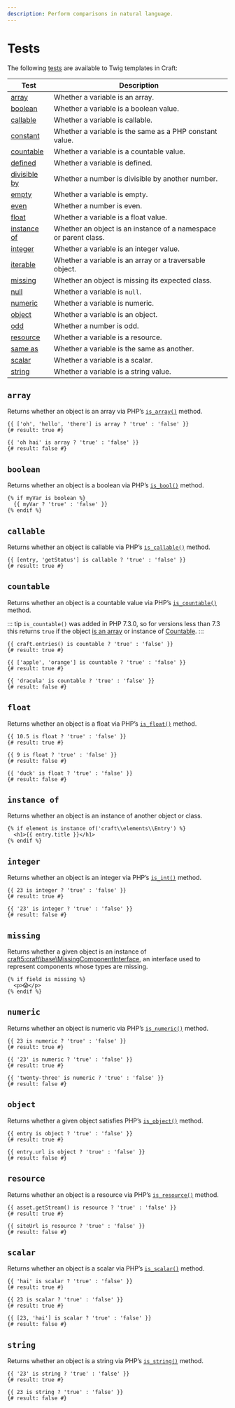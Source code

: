 ```yaml
---
description: Perform comparisons in natural language.
---
```


# Tests

The following [tests](https://twig.symfony.com/doc/3.x/templates.html#test-operator) are available to Twig templates in Craft:

Test | Description
---- | -----------
[array](#array) | Whether a variable is an array.
[boolean](#boolean) | Whether a variable is a boolean value.
[callable](#callable) | Whether a variable is callable.
[constant](https://twig.symfony.com/doc/3.x/tests/constant.html) | Whether a variable is the same as a PHP constant value.
[countable](#countable) | Whether a variable is a countable value.
[defined](https://twig.symfony.com/doc/3.x/tests/defined.html) | Whether a variable is defined.
[divisible by](https://twig.symfony.com/doc/3.x/tests/divisibleby.html) | Whether a number is divisible by another number.
[empty](https://twig.symfony.com/doc/3.x/tests/empty.html) | Whether a variable is empty.
[even](https://twig.symfony.com/doc/3.x/tests/even.html) | Whether a number is even.
[float](#float) | Whether a variable is a float value.
[instance of](#instance-of) | Whether an object is an instance of a namespace or parent class.
[integer](#integer) | Whether a variable is an integer value.
[iterable](https://twig.symfony.com/doc/3.x/tests/iterable.html) | Whether a variable is an array or a traversable object.
[missing](#missing) | Whether an object is missing its expected class.
[null](https://twig.symfony.com/doc/3.x/tests/null.html) | Whether a variable is `null`.
[numeric](#numeric) | Whether a variable is numeric.
[object](#object) | Whether a variable is an object.
[odd](https://twig.symfony.com/doc/3.x/tests/odd.html) | Whether a number is odd.
[resource](#resource) | Whether a variable is a resource.
[same as](https://twig.symfony.com/doc/3.x/tests/sameas.html) | Whether a variable is the same as another.
[scalar](#scalar) | Whether a variable is a scalar.
[string](#string) | Whether a variable is a string value.

## `array`

Returns whether an object is an array via PHP’s [`is_array()`](https://www.php.net/manual/en/function.is-array.php) method.

```twig
{{ ['oh', 'hello', 'there'] is array ? 'true' : 'false' }}
{# result: true #}

{{ 'oh hai' is array ? 'true' : 'false' }}
{# result: false #}
```

## `boolean`

Returns whether an object is a boolean via PHP’s [`is_bool()`](https://www.php.net/manual/en/function.is-bool.php) method.

```twig
{% if myVar is boolean %}
  {{ myVar ? 'true' : 'false' }}
{% endif %}
```

## `callable`

Returns whether an object is callable via PHP’s [`is_callable()`](https://www.php.net/manual/en/function.is-callable.php) method.

```twig
{{ [entry, 'getStatus'] is callable ? 'true' : 'false' }}
{# result: true #}
```

## `countable`

Returns whether an object is a countable value via PHP’s [`is_countable()`](https://www.php.net/manual/en/function.is-countable.php) method.

::: tip
`is_countable()` was added in PHP 7.3.0, so for versions less than 7.3 this returns `true` if the object [is an array](#array) or instance of [Countable](https://www.php.net/manual/en/class.countable.php).
:::

```twig
{{ craft.entries() is countable ? 'true' : 'false' }}
{# result: true #}

{{ ['apple', 'orange'] is countable ? 'true' : 'false' }}
{# result: true #}

{{ 'dracula' is countable ? 'true' : 'false' }}
{# result: false #}
```

## `float`

Returns whether an object is a float via PHP’s [`is_float()`](https://www.php.net/manual/en/function.is-float.php) method.

```twig
{{ 10.5 is float ? 'true' : 'false' }}
{# result: true #}

{{ 9 is float ? 'true' : 'false' }}
{# result: false #}

{{ 'duck' is float ? 'true' : 'false' }}
{# result: false #}
```

## `instance of`

Returns whether an object is an instance of another object or class.

```twig
{% if element is instance of('craft\\elements\\Entry') %}
  <h1>{{ entry.title }}</h1>
{% endif %}
```

## `integer`

Returns whether an object is an integer via PHP’s [`is_int()`](https://www.php.net/manual/en/function.is-int.php) method.

```twig
{{ 23 is integer ? 'true' : 'false' }}
{# result: true #}

{{ '23' is integer ? 'true' : 'false' }}
{# result: false #}
```

## `missing`

Returns whether a given object is an instance of <craft5:craft\base\MissingComponentInterface>, an interface used to represent components whose types are missing.

```twig
{% if field is missing %}
  <p>😱</p>
{% endif %}
```

## `numeric`

Returns whether an object is numeric via PHP’s [`is_numeric()`](https://www.php.net/manual/en/function.is-numeric.php) method.

```twig
{{ 23 is numeric ? 'true' : 'false' }}
{# result: true #}

{{ '23' is numeric ? 'true' : 'false' }}
{# result: true #}

{{ 'twenty-three' is numeric ? 'true' : 'false' }}
{# result: false #}
```

## `object`

Returns whether a given object satisfies PHP’s [`is_object()`](https://www.php.net/manual/en/function.is-object.php) method.

```twig
{{ entry is object ? 'true' : 'false' }}
{# result: true #}

{{ entry.url is object ? 'true' : 'false' }}
{# result: false #}
```

## `resource`

Returns whether an object is a resource via PHP’s [`is_resource()`](https://www.php.net/manual/en/function.is-resource.php) method.

```twig
{{ asset.getStream() is resource ? 'true' : 'false' }}
{# result: true #}

{{ siteUrl is resource ? 'true' : 'false' }}
{# result: false #}
```

## `scalar`

Returns whether an object is a scalar via PHP’s [`is_scalar()`](https://www.php.net/manual/en/function.is-scalar.php) method.

```twig
{{ 'hai' is scalar ? 'true' : 'false' }}
{# result: true #}

{{ 23 is scalar ? 'true' : 'false' }}
{# result: true #}

{{ [23, 'hai'] is scalar ? 'true' : 'false' }}
{# result: false #}
```

## `string`

Returns whether an object is a string via PHP’s [`is_string()`](https://www.php.net/manual/en/function.is-string.php) method.

```twig
{{ '23' is string ? 'true' : 'false' }}
{# result: true #}

{{ 23 is string ? 'true' : 'false' }}
{# result: false #}
```
